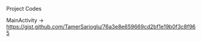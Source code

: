 Project Codes

MainActivity -> https://gist.github.com/TamerSarioglu/76a3e8e659669cd2bf1e19b0f3c8f965
